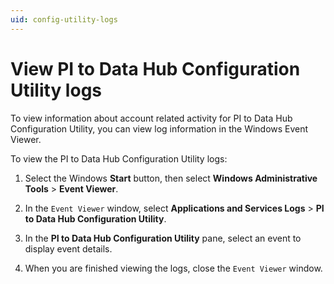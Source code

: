 ```yaml
---
uid: config-utility-logs
---
```


# View PI to Data Hub Configuration Utility logs

To view information about account related activity for PI to Data Hub Configuration Utility, you can view log information in the Windows Event Viewer. 

To view the PI to Data Hub Configuration Utility logs:

1. Select the Windows **Start** button, then select **Windows Administrative Tools** > **Event Viewer**.
 
1. In the `Event Viewer` window, select **Applications and Services Logs** > **PI to Data Hub Configuration Utility**.

1. In the **PI to Data Hub Configuration Utility** pane, select an event to display event details.

1. When you are finished viewing the logs, close the `Event Viewer` window.
